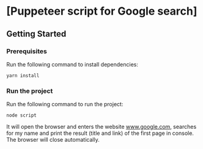 # [Puppeteer script for Google search]

## Getting Started

### Prerequisites

Run the following command to install dependencies:

```shell
yarn install
```


### Run the project

Run the following command to run the project:

```shell
node script
```

It will open the browser and enters the website www.google.com, searches for my name and print the result (title and link) of the first page in console. The browser will close automatically.
